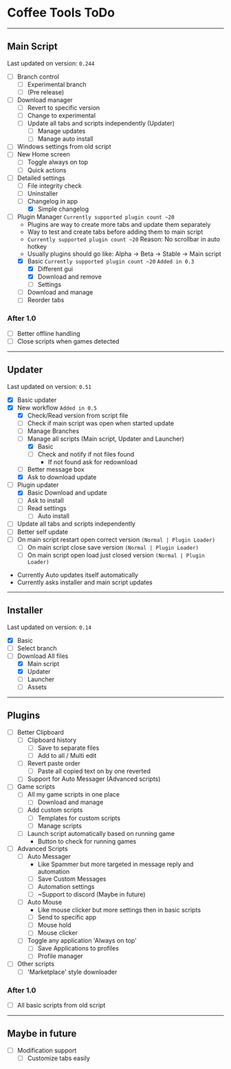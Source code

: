 # Coffee Tools ToDo
- - -
## Main Script
Last updated on version: `0.244`
- [ ] Branch control
	- [ ] Experimental branch
	- [ ] (Pre release)
- [ ] Download manager
	- [ ] Revert to specific version
	- [ ] Change to experimental
	- [ ] Update all tabs and scripts independently (Updater)
		- [ ] Manage updates
		- [ ] Manage auto install
- [ ] Windows settings from old script
- [ ] New Home screen
	- [ ] Toggle always on top
	- [ ] Quick actions
- [ ] Detailed settings
	- [ ] File integrity check
	- [ ] Uninstaller
	- [ ] Changelog in app
		- [x] Simple changelog
- [ ] Plugin Manager `Currently supported plugin count ~20`
	- Plugins are way to create more tabs and update them separately
	- Way to test and create tabs before adding them to main script
	-  `Currently supported plugin count ~20` Reason: No scrollbar in auto hotkey
	- Usually plugins should go like: Alpha -> Beta -> Stable -> Main script
	- [x] Basic `Currently supported plugin count ~20` `Added in 0.3`
		- [x] Different gui
		- [x] Download and remove
		- [ ] Settings
	- [ ] Download and manage
	- [ ] Reorder tabs
### After 1.0
- [ ] Better offline handling
- [ ] Close scripts when games detected
- - -
## Updater
Last updated on version: `0.51`
- [x] Basic updater
- [x] New workflow `Added in 0.5`
	- [x] Check/Read version from script file
	- [ ] Check if main script was open when started update
	- [ ] Manage Branches
	- [ ] Manage all scripts (Main script, Updater and Launcher)
		- [x] Basic
		- [ ] Check and notify if not files found
			- If not found ask for redownload
	- [ ] Better message box
	- [x] Ask to download update
- [ ] Plugin updater
	- [x] Basic Download and update
	- [ ] Ask to install
	- [ ] Read settings
		- [ ] Auto install
- [ ] Update all tabs and scripts independently
- [ ] Better self update
- [ ] On main script restart open correct version `(Normal | Plugin Loader)`
	- [ ] On main script close save version `(Normal | Plugin Loader)`
	- [ ] On main script open load just closed version `(Normal | Plugin Loader)`
- Currently Auto updates itself automatically
- Currently asks installer and main script updates
- - -
## Installer
Last updated on version: `0.14`
- [x] Basic
- [ ] Select branch
- [ ] Download All files
	- [x] Main script
	- [x] Updater
	- [ ] Launcher
	- [ ] Assets
- - -
## Plugins
- [ ] Better Clipboard
	- [ ] Clipboard history
		- [ ] Save to separate files
		- [ ] Add to all / Multi edit
	- [ ] Revert paste order
		- [ ] Paste all copied text on by one reverted
	- [ ] Support for Auto Messager (Advanced scripts)
- [ ] Game scripts
	- [ ] All my game scripts in one place
		- [ ] Download and manage
	- [ ] Add custom scripts
		- [ ] Templates for custom scripts
		- [ ] Manage scripts
	- [ ] Launch script automatically based on running game
		- Button to check for running games
- [ ] Advanced Scripts
	- [ ] Auto Messager
		- Like Spammer but more targeted in message reply and automation
		- [ ] Save Custom Messages
		- [ ] Automation settings
		- [ ] ~Support to discord (Maybe in future)
	- [ ] Auto Mouse
		- Like mouse clicker but more settings then in basic scripts
		- [ ] Send to specific app
		- [ ] Mouse hold
		- [ ] Mouse clicker
	- [ ] Toggle any application 'Always on top'
		- [ ] Save Applications to profiles
		- [ ] Profile manager
- [ ] Other scripts
	- [ ] 'Marketplace' style downloader
### After 1.0
- [ ] All basic scripts from old script
- - -
## Maybe in future
- [ ] Modification support
	- [ ] Customize tabs easily